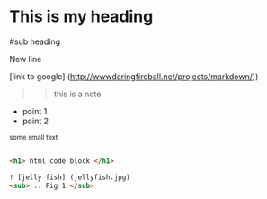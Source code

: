 # This is my heading

#sub heading

New line

[link to google] (http://wwwdaringfireball.net/projects/markdown/))
>> this is a note

 - point 1
 - point 2
 
<sub> some small text </sub>


``` html

<h1> html code block </h1>

! [jelly fish] (jellyfish.jpg)
<sub> .. Fig 1 </sub>
